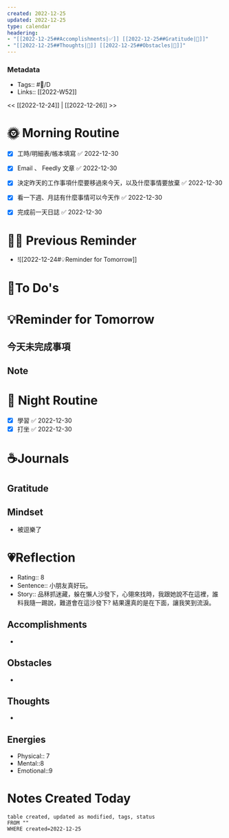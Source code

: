 ```yaml
---
created: 2022-12-25
updated: 2022-12-25
type: calendar
headering: 
- "[[2022-12-25##Accomplishments|✅]] [[2022-12-25##Gratitude|🙏]]"
- "[[2022-12-25##Thoughts|🧠]] [[2022-12-25##Obstacles|🚧]]"
---
```

### Metadata
- Tags:: #📅/D
- Links:: [[2022-W52]]

<< [[2022-12-24]]  | [[2022-12-26]] >>

# 🌞 Morning Routine
- [x] 工時/明細表/帳本填寫 ✅ 2022-12-30
- [x] Email 、 Feedly 文章 ✅ 2022-12-30
- [x] 決定昨天的工作事項什麼要移過來今天，以及什麼事情要放棄 ✅ 2022-12-30
- [x] 看一下週、月誌有什麼事情可以今天作 ✅ 2022-12-30
- [x] 完成前一天日誌 ✅ 2022-12-30



# 🧑‍💻 Previous Reminder
- ![[2022-12-24#💡Reminder for Tomorrow]]


# 📝To Do's

# 💡Reminder for Tomorrow
##  今天未完成事項

## Note

# 🌃 Night Routine
- [x] 學習 ✅ 2022-12-30
- [x] 打坐 ✅ 2022-12-30
# ☕️Journals
## Gratitude


## Mindset
- 被逗樂了
# 💗Reflection
- Rating:: 8
- Sentence:: 小朋友真好玩。
- Story:: 品秝抓迷藏，躲在懶人沙發下，心翎來找時，我跟她說不在這裡，誰料我隨一踢說，難道會在這沙發下? 結果還真的是在下面，讓我笑到流淚。

## Accomplishments
- 
## Obstacles
- 
## Thoughts
- 
## Energies
- Physical:: 7
- Mental::8
- Emotional::9

# Notes Created Today

```dataview
table created, updated as modified, tags, status
FROM ""
WHERE created=2022-12-25
```